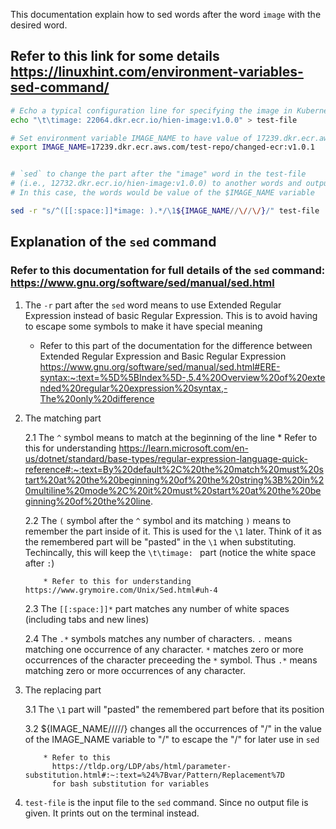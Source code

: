 This documentation explain how to sed words after the word `image` with the
desired word.

## Refer to this link for some details https://linuxhint.com/environment-variables-sed-command/

```zsh
# Echo a typical configuration line for specifying the image in Kubernetes to test-file
echo "\t\timage: 22064.dkr.ecr.io/hien-image:v1.0.0" > test-file

# Set environment variable IMAGE_NAME to have value of 17239.dkr.ecr.aws.com/test-repo/changed-ecr:v1.0.1
export IMAGE_NAME=17239.dkr.ecr.aws.com/test-repo/changed-ecr:v1.0.1


# `sed` to change the part after the "image" word in the test-file
# (i.e., 12732.dkr.ecr.io/hien-image:v1.0.0) to another words and output to terminal.
# In this case, the words would be value of the $IMAGE_NAME variable

sed -r "s/^([[:space:]]*image: ).*/\1${IMAGE_NAME//\//\/}/" test-file
```

## Explanation of the `sed` command
### Refer to this documentation for full details of the `sed` command: https://www.gnu.org/software/sed/manual/sed.html
1.  The `-r` part after the `sed` word means to use Extended Regular Expression
    instead of basic Regular Expression. This is to avoid having to escape some
    symbols to make it have special meaning
    * Refer to this part of the documentation for the difference between
      Extended Regular Expression and Basic Regular Expression
      https://www.gnu.org/software/sed/manual/sed.html#ERE-syntax:~:text=%5D%5BIndex%5D-,5.4%20Overview%20of%20extended%20regular%20expression%20syntax,-The%20only%20difference

2.  The matching part

    2.1 The `^` symbol means to match at the beginning of the line * Refer to
        this for understanding
          https://learn.microsoft.com/en-us/dotnet/standard/base-types/regular-expression-language-quick-reference#:~:text=By%20default%2C%20the%20match%20must%20start%20at%20the%20beginning%20of%20the%20string%3B%20in%20multiline%20mode%2C%20it%20must%20start%20at%20the%20beginning%20of%20the%20line.

    2.2 The `(` symbol after the `^` symbol and its matching `)` means to
        remember the part inside of it. This is used for the `\1` later. Think
        of it as the remembered part will be "pasted" in the `\1` when
        substituting. <br>
        Techincally, this will keep the `\t\timage: ` part (notice the white space after `:`)

            * Refer to this for understanding https://www.grymoire.com/Unix/Sed.html#uh-4

    2.3 The `[[:space:]]*` part matches any number of white spaces (including
        tabs and new lines)

    2.4 The `.*` symbols matches any number of characters. `.` means matching one
        occurrence of any character. `*` matches zero or more occurrences of the
        character preceeding the `*` symbol. Thus `.*` means matching zero or more
        occurrences of any character.

3.  The replacing part

    3.1 The `\1` part will "pasted" the remembered part before that its position

    3.2 ${IMAGE_NAME//\//\/} changes all the occurrences of "/" in the value of
        the IMAGE_NAME variable to "\/" to escape the "/" for later use in `sed`

            * Refer to this
              https://tldp.org/LDP/abs/html/parameter-substitution.html#:~:text=%24%7Bvar/Pattern/Replacement%7D
              for bash substitution for variables

4.  `test-file` is the input file to the `sed` command. Since no output file is
    given. It prints out on the terminal instead.

